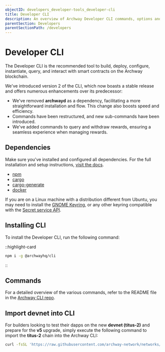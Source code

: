 ```yaml
---
objectID: developers_developer-tools_developer-cli
title: Developer CLI
description: An overview of Archway Developer CLI commands, options and usage
parentSection: Developers
parentSectionPath: /developers
---
```


# Developer CLI

The Developer CLI is the recommended tool to build, deploy, configure, instantiate, query, and interact with smart contracts on the Archway blockchain. 

We've introduced version 2 of the CLI, which now boasts a stable release and offers numerous enhancements over its predecessor:
- We've removed **archwayd** as a dependency, facilitating a more straightforward installation and flow. This change also boosts speed and efficiency.
- Commands have been restructured, and new sub-commands have been introduced.
- We've added commands to query and withdraw rewards, ensuring a seamless experience when managing rewards.


## Dependencies

Make sure you've installed and configured all dependencies. For the full
installation and setup instructions, [visit the docs](https://docs.archway.io/developers/getting-started/install).

- [npm](https://docs.npmjs.com/downloading-and-installing-node-js-and-npm "Install Node.js and NPM")
- [cargo](https://doc.rust-lang.org/cargo/getting-started/installation.html "Install Cargo")
- [cargo-generate](https://crates.io/crates/cargo-generate "Install Cargo Generate")
- [docker](https://docs.docker.com/get-docker "Install Docker")

If you are on a Linux machine with a distribution different from Ubuntu, you may need to install the [GNOME Keyring](https://wiki.archlinux.org/title/GNOME/Keyring), or any other keyring compatible with the [Secret service API](https://www.gnu.org/software/emacs/manual/html_node/auth/Secret-Service-API.html).


## Installing CLI

To install the Developer CLI, run the following command:

::highlight-card

```bash
npm i -g @archwayhq/cli
```

::

## Commands

For a detailed overview of the various commands, refer to the README file in the [Archway CLI repo](https://github.com/archway-network/cli#commands).

## Import devnet into CLI

For builders looking to test their dapps on the new **devnet (titus-2)** and prepare for the **v5** upgrade, simply execute the following command to import the **titus-2** chain into the Archway CLI:

```bash
curl -fsSL 'https://raw.githubusercontent.com/archway-network/networks/main/devnets/archwaydevnet/chain.json' | archway config chains import
```